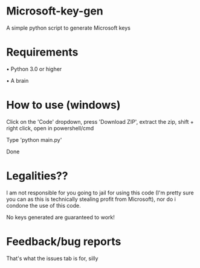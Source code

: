 # Microsoft-key-gen
A simple python script to generate Microsoft keys
# Requirements 
• Python 3.0 or higher

• A brain
# How to use (windows)
Click on the 'Code' dropdown, press 'Download ZIP', extract the zip, shift + right click, open in powershell/cmd

Type 'python main.py' 

Done
# Legalities??
I am not responsible for you going to jail for using this code (I'm pretty sure you can as this is technically stealing profit from Microsoft), nor do i condone the use of this code.

No keys generated are guaranteed to work!
# Feedback/bug reports 
That's what the issues tab is for, silly
